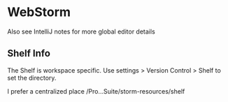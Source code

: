 # WebStorm
Also see IntelliJ notes for more global editor details

## Shelf Info
The Shelf is workspace specific.
Use settings > Version Control > Shelf to set the directory.

I prefer a centralized place /Pro...Suite/storm-resources/shelf
